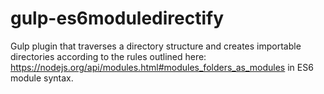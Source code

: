 # gulp-es6moduledirectify
Gulp plugin that traverses a directory structure and creates importable directories according to the rules outlined here: https://nodejs.org/api/modules.html#modules_folders_as_modules in ES6 module syntax.
